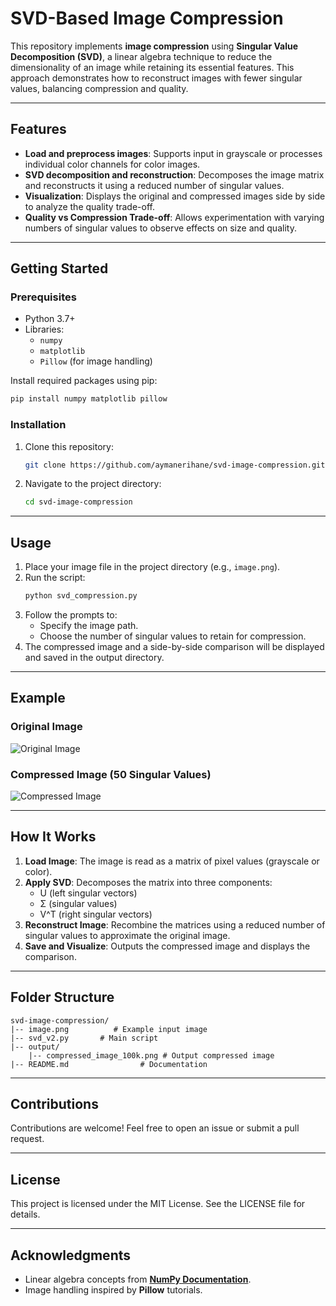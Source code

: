 # SVD-Based Image Compression

This repository implements **image compression** using **Singular Value Decomposition (SVD)**, a linear algebra technique to reduce the dimensionality of an image while retaining its essential features. This approach demonstrates how to reconstruct images with fewer singular values, balancing compression and quality.

---

## Features

- **Load and preprocess images**: Supports input in grayscale or processes individual color channels for color images.
- **SVD decomposition and reconstruction**: Decomposes the image matrix and reconstructs it using a reduced number of singular values.
- **Visualization**: Displays the original and compressed images side by side to analyze the quality trade-off.
- **Quality vs Compression Trade-off**: Allows experimentation with varying numbers of singular values to observe effects on size and quality.

---

## Getting Started

### Prerequisites

- Python 3.7+
- Libraries:
  - `numpy`
  - `matplotlib`
  - `Pillow` (for image handling)

Install required packages using pip:
```bash
pip install numpy matplotlib pillow
```

### Installation

1. Clone this repository:
   ```bash
   git clone https://github.com/aymanerihane/svd-image-compression.git
   ```
2. Navigate to the project directory:
   ```bash
   cd svd-image-compression
   ```

---

## Usage

1. Place your image file in the project directory (e.g., `image.png`).
2. Run the script:
   ```bash
   python svd_compression.py
   ```
3. Follow the prompts to:
   - Specify the image path.
   - Choose the number of singular values to retain for compression.
4. The compressed image and a side-by-side comparison will be displayed and saved in the output directory.

---

## Example

### Original Image
![Original Image](./image.png)

### Compressed Image (50 Singular Values)
![Compressed Image](./outputs/compressed_image_100k.pn)

---

## How It Works

1. **Load Image**: The image is read as a matrix of pixel values (grayscale or color).
2. **Apply SVD**: Decomposes the matrix into three components:
   - U (left singular vectors)
   - Σ (singular values)
   - V^T (right singular vectors)
3. **Reconstruct Image**: Recombine the matrices using a reduced number of singular values to approximate the original image.
4. **Save and Visualize**: Outputs the compressed image and displays the comparison.

---

## Folder Structure

```
svd-image-compression/
|-- image.png          # Example input image
|-- svd_v2.py       # Main script
|-- output/
    |-- compressed_image_100k.png # Output compressed image
|-- README.md                # Documentation
```

---

## Contributions

Contributions are welcome! Feel free to open an issue or submit a pull request.

---

## License

This project is licensed under the MIT License. See the LICENSE file for details.

---

## Acknowledgments

- Linear algebra concepts from **[NumPy Documentation](https://numpy.org/doc/)**.
- Image handling inspired by **Pillow** tutorials.

